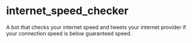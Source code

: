 # internet_speed_checker
 A  bot that checks your internet speed and tweets your internet provider if your connection speed is below guaranteed speed.
